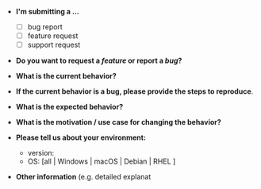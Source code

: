* **I'm submitting a ...**
  * [ ] bug report
  * [ ] feature request
  * [ ] support request

* **Do you want to request a *feature* or report a *bug*?**

* **What is the current behavior?**

* **If the current behavior is a bug, please provide the steps to reproduce**.

* **What is the expected behavior?**

* **What is the motivation / use case for changing the behavior?**

* **Please tell us about your environment:**
  * version: 
  * OS: [all | Windows | macOS | Debian | RHEL ]

* **Other information** (e.g. detailed explanat